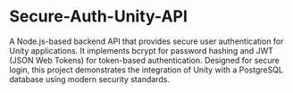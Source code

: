# Secure-Auth-Unity-API
A Node.js-based backend API that provides secure user authentication for Unity applications. It implements bcrypt for password hashing and JWT (JSON Web Tokens) for token-based authentication. Designed for secure login, this project demonstrates the integration of Unity with a PostgreSQL database using modern security standards.
